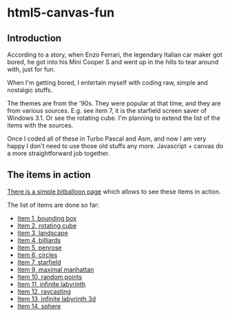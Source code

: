 # html5-canvas-fun

## Introduction

According to a story, when Enzo Ferrari, the legendary Italian car maker got bored, he got into his Mini Cooper S and went up in the hills to tear around with, just for fun.

When I'm getting bored, I entertain myself with coding raw, simple and nostalgic stuffs.

The themes are from the '90s. They were popular at that time, and they are from various sources. E.g. see item 7, it is the starfield screen saver of Windows 3.1. Or see the rotating cube. I'm planning to extend the list of the items with the sources.

Once I coded all of these in Turbo Pascal and Asm, and now I am very happy I don't need to use those old stuffs any more. Javascript + canvas do a more straightforward job together.

## The items in action

[There is a simple bitballoon page](http://html5-canvas-fun.bitballoon.com/) which allows to see these items in action.

The list of items are done so far:
* [Item 1, bounding box](http://html5-canvas-fun.bitballoon.com/item-1-bounding-box.html)
* [Item 2, rotating cube](http://html5-canvas-fun.bitballoon.com/item-2-rotating-cube.html)
* [Item 3, landscape](http://html5-canvas-fun.bitballoon.com/item-3-landscape.html)
* [Item 4, billiards](http://html5-canvas-fun.bitballoon.com/item-4-billiards.html)
* [Item 5, penrose](http://html5-canvas-fun.bitballoon.com/item-5-penrose.html)
* [Item 6, circles](http://html5-canvas-fun.bitballoon.com/item-6-circles.html)
* [Item 7, starfield](http://html5-canvas-fun.bitballoon.com/item-7-stars.html)
* [Item 9, maximal manhattan](http://html5-canvas-fun.bitballoon.com/item-9-maximal-manhattan.html)
* [Item 10, random points](http://html5-canvas-fun.bitballoon.com/item-10-random-points.html)
* [Item 11, infinite labyrinth](http://html5-canvas-fun.bitballoon.com/item-11-inifinite-labyrinth.html)
* [Item 12, raycasting](http://html5-canvas-fun.bitballoon.com/item-12-raycasting.html)
* [Item 13, infinite labyrinth 3d](http://html5-canvas-fun.bitballoon.com/item-13-infinite-labyrinth-3d.html)
* [Item 14, sphere](http://html5-canvas-fun.bitballoon.com/item-14-sphere.html)
